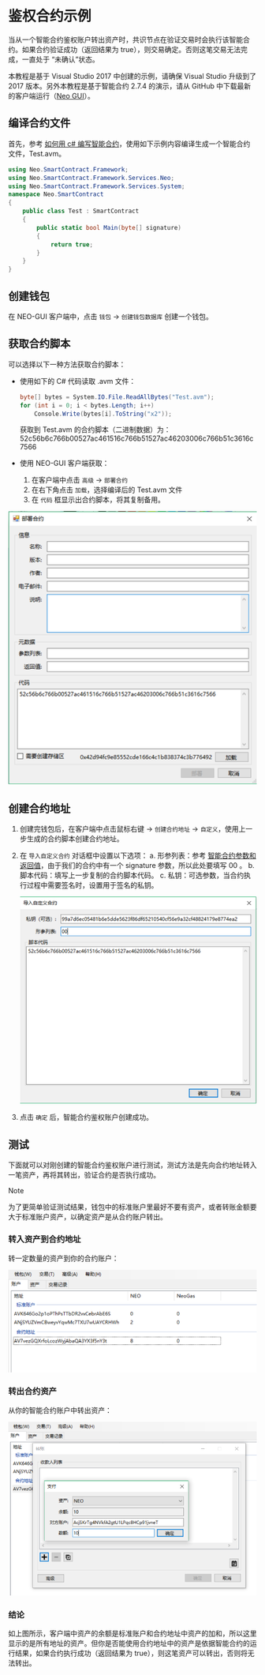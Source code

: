 # 鉴权合约示例

当从一个智能合约鉴权账户转出资产时，共识节点在验证交易时会执行该智能合约。如果合约验证成功（返回结果为 true），则交易确定。否则这笔交易无法完成，一直处于 “未确认”状态。

本教程是基于 Visual Studio 2017 中创建的示例，请确保 Visual Studio 升级到了 2017 版本。另外本教程是基于智能合约 2.7.4 的演示，请从 GitHub 中下载最新的客户端运行（[Neo GUI](https://github.com/neo-project/neo-gui/releases)）。

## 编译合约文件

首先，参考 [如何用 c# 编写智能合约](../quickstart/getting-started-csharp.md)，使用如下示例内容编译生成一个智能合约文件，Test.avm。

```c#
using Neo.SmartContract.Framework;
using Neo.SmartContract.Framework.Services.Neo;
using Neo.SmartContract.Framework.Services.System;
namespace Neo.SmartContract
{
    public class Test : SmartContract
    {
        public static bool Main(byte[] signature)
        {
            return true;
        }
    }
}
```

## 创建钱包

在 NEO-GUI 客户端中，点击 `钱包` -> `创建钱包数据库` 创建一个钱包。

## 获取合约脚本

可以选择以下一种方法获取合约脚本：

- 使用如下的 C# 代码读取 .avm 文件：

  ```c#
  byte[] bytes = System.IO.File.ReadAllBytes("Test.avm");
  for (int i = 0; i < bytes.Length; i++)
      Console.Write(bytes[i].ToString("x2"));
  ```

  获取到 Test.avm 的合约脚本（二进制数据）为：    
  52c56b6c766b00527ac461516c766b51527ac46203006c766b51c3616c7566


- 使用 NEO-GUI 客户端获取：
  1. 在客户端中点击 ` 高级 ` -> ` 部署合约 `
  2. 在右下角点击 ` 加载 `，选择编译后的 Test.avm 文件
  3. 在 ` 代码 ` 框显示出合约脚本，将其复制备用。

![获得合约脚本](assets/verify_5.png)

## 创建合约地址

1. 创建完钱包后，在客户端中点击鼠标右键 -> `创建合约地址` -> `自定义`，使用上一步生成的合约脚本创建合约地址。


2. 在 `导入自定义合约` 对话框中设置以下选项：
   a. 形参列表：参考 [智能合约参数和返回值](../Parameter.md)，由于我们的合约中有一个 signature 参数，所以此处要填写 00 。
   b. 脚本代码：填写上一步复制的合约脚本代码。
   c. 私钥：可选参数，当合约执行过程中需要签名时，设置用于签名的私钥。

   ![创建合约地址](assets/verify_7.png)

3. 点击 ` 确定 ` 后，智能合约鉴权账户创建成功。


## 测试

下面就可以对刚创建的智能合约鉴权账户进行测试，测试方法是先向合约地址转入一笔资产，再将其转出，验证合约是否执行成功。

> [!Note]
> 为了更简单验证测试结果，钱包中的标准账户里最好不要有资产，或者转账金额要大于标准账户资产，以确定资产是从合约账户转出。

### 转入资产到合约地址

转一定数量的资产到你的合约账户：

![转账到合约地址](assets/verify_6.png)

### 转出合约资产

从你的智能合约账户中转出资产：

![转出合约金额](assets/verify_8.png)



### 结论

如上图所示，客户端中资产的余额是标准账户和合约地址中资产的加和，所以这里显示的是所有地址的资产。但你是否能使用合约地址中的资产是依据智能合约的运行结果，如果合约执行成功（返回结果为 true），则这笔资产可以转出，否则将无法转出。